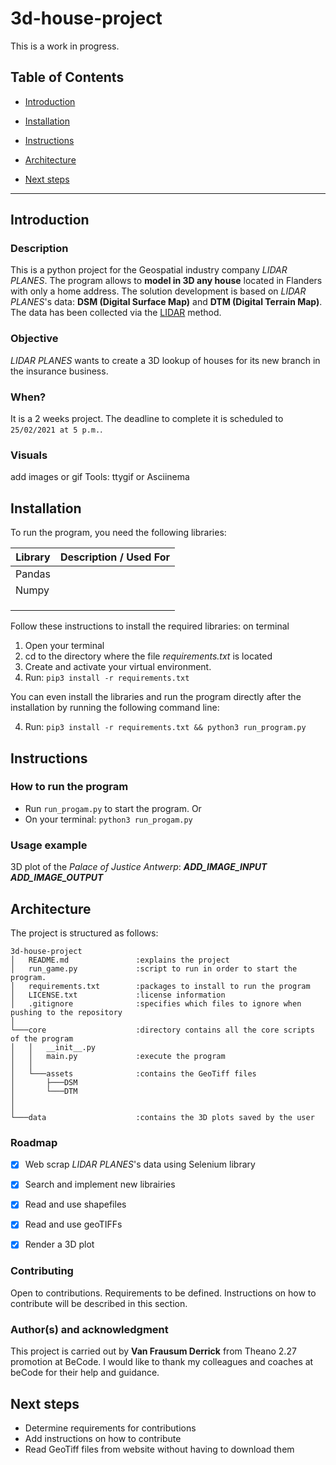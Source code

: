 # 3d-house-project
This is a work in progress.


## Table of Contents

- [Introduction](#introduction)

- [Installation](#installation)

- [Instructions](#instructions)

- [Architecture](#architecture)

- [Next steps](#next-steps)

---

## Introduction
### Description
This is a python project for the Geospatial industry company *LIDAR PLANES*. 
The program allows to **model in 3D any house** located in Flanders with only a home address.
The solution development is based on *LIDAR PLANES*'s data: **DSM (Digital Surface Map)** and **DTM (Digital Terrain Map)**.
The data has been collected via the [LIDAR](https://en.wikipedia.org/wiki/Lidar) method.

### Objective
*LIDAR PLANES* wants to create a 3D lookup of houses for its new branch in the insurance business.

### When?
It is a 2 weeks project.
The deadline to complete it is scheduled to `25/02/2021 at 5 p.m.`.

### Visuals
add images or gif
Tools: ttygif or Asciinema


## Installation
To run the program, you need the following libraries:

| Library       | Description / Used For              |
| ------------- | :---------------------------------- |
| Pandas        |                                     |
| Numpy         |                                     |
|               |                                     |
|               |                                     |
|               |                                     |


Follow these instructions to install the required libraries: on terminal
1. Open your terminal
2. cd to the directory where the file *requirements.txt* is located
3. Create and activate your virtual environment.
4. Run: 
```pip3 install -r requirements.txt```

You can even install the libraries and run the program directly after the installation by running the following command line:

4. Run:
```pip3 install -r requirements.txt && python3 run_program.py```

## Instructions
### How to run the program
- Run `run_progam.py` to start the program.
Or
- On your terminal:
```python3 run_progam.py```

### Usage example
3D plot of the *Palace of Justice Antwerp*:
**_ADD_IMAGE_INPUT_**
**_ADD_IMAGE_OUTPUT_**

## Architecture
The project is structured as follows:

```
3d-house-project
│   README.md               :explains the project
│   run_game.py             :script to run in order to start the program.
│   requirements.txt        :packages to install to run the program
│   LICENSE.txt             :license information
│   .gitignore              :specifies which files to ignore when pushing to the repository
│
└───core                    :directory contains all the core scripts of the program
│   │   __init__.py
│   │   main.py             :execute the program
│   │
│   └───assets              :contains the GeoTiff files
│       ├───DSM
│       └───DTM
│       
│   
└───data                    :contains the 3D plots saved by the user
```

### Roadmap
- [x] Web scrap *LIDAR PLANES*'s data using Selenium library
- [X] Search and implement new librairies
- [X] Read and use shapefiles
- [X] Read and use geoTIFFs
- [X] Render a 3D plot


### Contributing
Open to contributions.
Requirements to be defined.
Instructions on how to contribute will be described in this section.


### Author(s) and acknowledgment
This project is carried out by **Van Frausum Derrick** from Theano 2.27 promotion at BeCode.
I would like to thank my colleagues and coaches at beCode for their help and guidance.


## Next steps
- Determine requirements for contributions
- Add instructions on how to contribute
- Read GeoTiff files from website without having to download them
